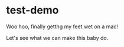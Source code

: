 # test-demo

Woo hoo, finally gettng my feet wet on a mac!

Let's see what we can make this baby do.
